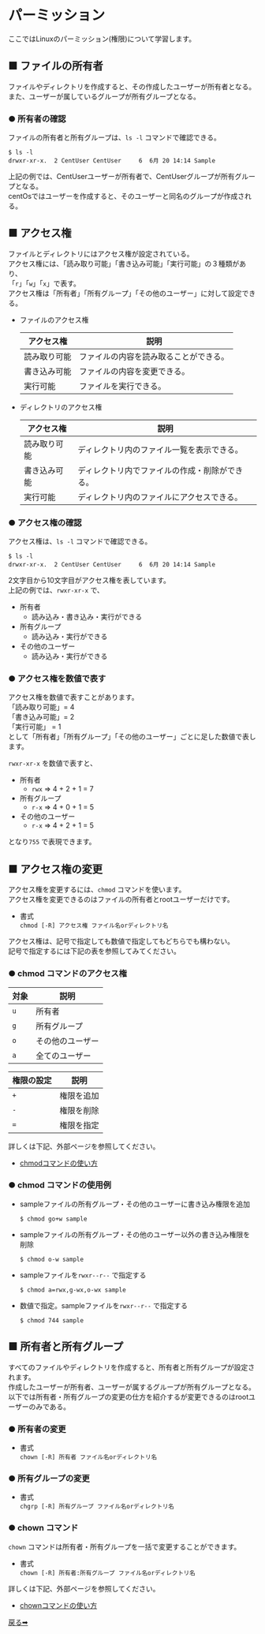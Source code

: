 # パーミッション

ここではLinuxのパーミッション(権限)について学習します。

## ■ ファイルの所有者

ファイルやディレクトリを作成すると、その作成したユーザーが所有者となる。  
また、ユーザーが属しているグループが所有グループとなる。  

### ● 所有者の確認

ファイルの所有者と所有グループは、`ls -l` コマンドで確認できる。

``` shell
$ ls -l
drwxr-xr-x.  2 CentUser CentUser     6  6月 20 14:14 Sample
```

上記の例では、CentUserユーザーが所有者で、CentUserグループが所有グループとなる。  
centOsではユーザーを作成すると、そのユーザーと同名のグループが作成される。

## ■ アクセス権

ファイルとディレクトリにはアクセス権が設定されている。  
アクセス権には、「読み取り可能」「書き込み可能」「実行可能」の３種類があり、  
「`r`」「`w`」「`x`」で表す。  
アクセス権は「所有者」「所有グループ」「その他のユーザー」に対して設定できる。

- ファイルのアクセス権

    |アクセス権|説明|
    |---|---|
    |読み取り可能|ファイルの内容を読み取ることができる。|
    |書き込み可能|ファイルの内容を変更できる。|
    |実行可能|ファイルを実行できる。|

- ディレクトリのアクセス権

    |アクセス権|説明|
    |---|---|
    |読み取り可能|ディレクトリ内のファイル一覧を表示できる。|
    |書き込み可能|ディレクトリ内でファイルの作成・削除ができる。|
    |実行可能|ディレクトリ内のファイルにアクセスできる。|

### ● アクセス権の確認

アクセス権は、`ls -l` コマンドで確認できる。

``` shell
$ ls -l
drwxr-xr-x.  2 CentUser CentUser     6  6月 20 14:14 Sample
```

2文字目から10文字目がアクセス権を表しています。  
上記の例では、`rwxr-xr-x` で、

- 所有者
    - 読み込み・書き込み・実行ができる
- 所有グループ
    - 読み込み・実行ができる
- その他のユーザー
    - 読み込み・実行ができる

### ● アクセス権を数値で表す

アクセス権を数値で表すことがあります。  
「読み取り可能」= 4  
「書き込み可能」= 2  
「実行可能」 = 1  
として「所有者」「所有グループ」「その他のユーザー」ごとに足した数値で表します。  

`rwxr-xr-x` を数値で表すと、

- 所有者
    - `rwx` => 4 + 2 + 1 = 7
- 所有グループ
    - `r-x` => 4 + 0 + 1 = 5
- その他のユーザー
    - `r-x` => 4 + 2 + 1 = 5

となり`755` で表現できます。

## ■ アクセス権の変更

アクセス権を変更するには、`chmod` コマンドを使います。  
アクセス権を変更できるのはファイルの所有者とrootユーザーだけです。

- 書式  
    `chmod [-R] アクセス権 ファイル名orディレクトリ名`

アクセス権は、記号で指定しても数値で指定してもどちらでも構わない。  
記号で指定するには下記の表を参照してみてください。  

### ● chmod コマンドのアクセス権

|対象|説明|
|---|---|
|`u`|所有者|
|`g`|所有グループ|
|`o`|その他のユーザー|
|`a`|全てのユーザー|

|権限の設定|説明|
|---|---|
|`+`|権限を追加|
|`-`|権限を削除|
|`=`|権限を指定|

詳しくは下記、外部ページを参照してください。

- [chmodコマンドの使い方](https://eng-entrance.com/linux_command_chmod)

### ● chmod コマンドの使用例

- sampleファイルの所有グループ・その他のユーザーに書き込み権限を追加

    ``` shell
    $ chmod go+w sample
    ```

- sampleファイルの所有グループ・その他のユーザー以外の書き込み権限を削除

    ``` shell
    $ chmod o-w sample
    ```

- sampleファイルを`rwxr--r--` で指定する

    ``` shell
    $ chmod a=rwx,g-wx,o-wx sample
    ```

- 数値で指定。sampleファイルを`rwxr--r--` で指定する

    ``` shell
    $ chmod 744 sample
    ```

## ■ 所有者と所有グループ

すべてのファイルやディレクトリを作成すると、所有者と所有グループが設定されます。  
作成したユーザーが所有者、ユーザーが属するグループが所有グループとなる。  
以下では所有者・所有グループの変更の仕方を紹介するが変更できるのはrootユーザーのみである。

### ● 所有者の変更

- 書式  
    `chown [-R] 所有者 ファイル名orディレクトリ名`

### ● 所有グループの変更

- 書式  
    `chgrp [-R] 所有グループ ファイル名orディレクトリ名`

### ● chown コマンド

`chown` コマンドは所有者・所有グループを一括で変更することができます。

- 書式  
    `chown [-R] 所有者:所有グループ ファイル名orディレクトリ名`

詳しくは下記、外部ページを参照してください。

- [chownコマンドの使い方](https://eng-entrance.com/linux-command-chown)

<a href="../../README.md">戻る➡︎</a>
